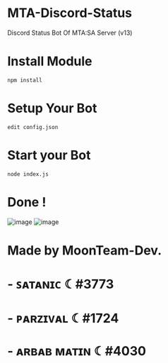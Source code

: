 # MTA-Discord-Status
Discord Status Bot Of MTA:SA Server (v13)

# Install Module 
`npm install`

# Setup Your Bot
`edit config.json`

# Start your Bot
`node index.js`

# Done !
![image](https://media.discordapp.net/attachments/988360687933865995/995731000661393488/Picsart_22-07-10_16-50-02-368.jpg)
![image](https://media.discordapp.net/attachments/988360687933865995/995731000980156467/Picsart_22-07-10_16-49-00-474.jpg)

# Made by MoonTeam-Dev.
# - ꜱᴀᴛᴀɴɪᴄ ☾#3773
# - ᴘᴀʀᴢɪᴠᴀʟ ☾#1724
# - ᴀʀʙᴀʙ ᴍᴀᴛɪɴ ☾#4030